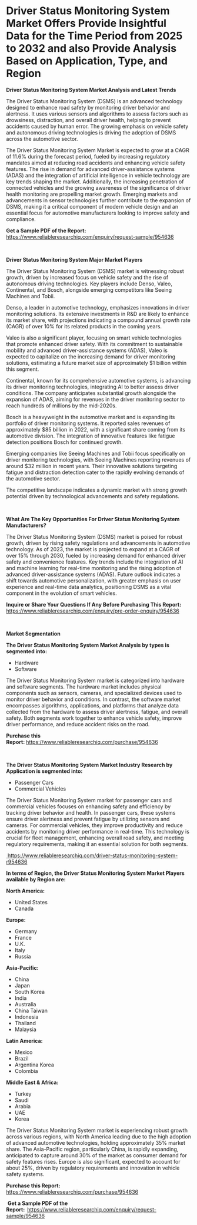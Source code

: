 <p><h1>Driver Status Monitoring System Market Offers Provide Insightful Data for the Time Period from 2025 to 2032 and also Provide Analysis Based on Application, Type, and Region</h1></p><p><strong>Driver Status Monitoring System Market Analysis and Latest Trends</strong></p>
<p><p>The Driver Status Monitoring System (DSMS) is an advanced technology designed to enhance road safety by monitoring driver behavior and alertness. It uses various sensors and algorithms to assess factors such as drowsiness, distraction, and overall driver health, helping to prevent accidents caused by human error. The growing emphasis on vehicle safety and autonomous driving technologies is driving the adoption of DSMS across the automotive sector.</p><p>The Driver Status Monitoring System Market is expected to grow at a CAGR of 11.6% during the forecast period, fueled by increasing regulatory mandates aimed at reducing road accidents and enhancing vehicle safety features. The rise in demand for advanced driver-assistance systems (ADAS) and the integration of artificial intelligence in vehicle technology are key trends shaping the market. Additionally, the increasing penetration of connected vehicles and the growing awareness of the significance of driver health monitoring are propelling market growth. Emerging markets and advancements in sensor technologies further contribute to the expansion of DSMS, making it a critical component of modern vehicle design and an essential focus for automotive manufacturers looking to improve safety and compliance.</p></p>
<p><strong>Get a Sample PDF of the Report:&nbsp;</strong> <a href="https://www.reliableresearchiq.com/enquiry/request-sample/954636?utm_campaign=2282&utm_medium=2&utm_source=Github&utm_content=ia&utm_term=18042025&utm_id=driver-status-monitoring-system">https://www.reliableresearchiq.com/enquiry/request-sample/954636</a></p>
<p>&nbsp;</p>
<p><strong>Driver Status Monitoring System Major Market Players</strong></p>
<p><p>The Driver Status Monitoring System (DSMS) market is witnessing robust growth, driven by increased focus on vehicle safety and the rise of autonomous driving technologies. Key players include Denso, Valeo, Continental, and Bosch, alongside emerging competitors like Seeing Machines and Tobii.</p><p>Denso, a leader in automotive technology, emphasizes innovations in driver monitoring solutions. Its extensive investments in R&D are likely to enhance its market share, with projections indicating a compound annual growth rate (CAGR) of over 10% for its related products in the coming years.</p><p>Valeo is also a significant player, focusing on smart vehicle technologies that promote enhanced driver safety. With its commitment to sustainable mobility and advanced driver-assistance systems (ADAS), Valeo is expected to capitalize on the increasing demand for driver monitoring solutions, estimating a future market size of approximately $1 billion within this segment.</p><p>Continental, known for its comprehensive automotive systems, is advancing its driver monitoring technologies, integrating AI to better assess driver conditions. The company anticipates substantial growth alongside the expansion of ADAS, aiming for revenues in the driver monitoring sector to reach hundreds of millions by the mid-2020s.</p><p>Bosch is a heavyweight in the automotive market and is expanding its portfolio of driver monitoring systems. It reported sales revenues of approximately $85 billion in 2022, with a significant share coming from its automotive division. The integration of innovative features like fatigue detection positions Bosch for continued growth.</p><p>Emerging companies like Seeing Machines and Tobii focus specifically on driver monitoring technologies, with Seeing Machines reporting revenues of around $32 million in recent years. Their innovative solutions targeting fatigue and distraction detection cater to the rapidly evolving demands of the automotive sector.</p><p>The competitive landscape indicates a dynamic market with strong growth potential driven by technological advancements and safety regulations.</p></p>
<p>&nbsp;</p>
<p><strong>What Are The Key Opportunities For Driver Status Monitoring System Manufacturers?</strong></p>
<p><p>The Driver Status Monitoring System (DSMS) market is poised for robust growth, driven by rising safety regulations and advancements in automotive technology. As of 2023, the market is projected to expand at a CAGR of over 15% through 2030, fueled by increasing demand for enhanced driver safety and convenience features. Key trends include the integration of AI and machine learning for real-time monitoring and the rising adoption of advanced driver-assistance systems (ADAS). Future outlook indicates a shift towards automotive personalization, with greater emphasis on user experience and real-time data analytics, positioning DSMS as a vital component in the evolution of smart vehicles.</p></p>
<p><strong>Inquire or Share Your Questions If Any Before Purchasing This Report:</strong> <a href="https://www.reliableresearchiq.com/enquiry/pre-order-enquiry/954636?utm_campaign=2282&utm_medium=2&utm_source=Github&utm_content=ia&utm_term=18042025&utm_id=driver-status-monitoring-system">https://www.reliableresearchiq.com/enquiry/pre-order-enquiry/954636</a></p>
<p>&nbsp;</p>
<p><strong>Market Segmentation</strong></p>
<p><strong>The Driver Status Monitoring System Market Analysis by types is segmented into:</strong></p>
<p><ul><li>Hardware</li><li>Software</li></ul></p>
<p><p>The Driver Status Monitoring System market is categorized into hardware and software segments. The hardware market includes physical components such as sensors, cameras, and specialized devices used to monitor driver behavior and conditions. In contrast, the software market encompasses algorithms, applications, and platforms that analyze data collected from the hardware to assess driver alertness, fatigue, and overall safety. Both segments work together to enhance vehicle safety, improve driver performance, and reduce accident risks on the road.</p></p>
<p><strong>Purchase this Report:&nbsp;</strong><a href="https://www.reliableresearchiq.com/purchase/954636?utm_campaign=2282&utm_medium=2&utm_source=Github&utm_content=ia&utm_term=18042025&utm_id=driver-status-monitoring-system">https://www.reliableresearchiq.com/purchase/954636</a></p>
<p>&nbsp;</p>
<p><strong>The Driver Status Monitoring System Market Industry Research by Application is segmented into:</strong></p>
<p><ul><li>Passenger Cars</li><li>Commercial Vehicles</li></ul></p>
<p><p>The Driver Status Monitoring System market for passenger cars and commercial vehicles focuses on enhancing safety and efficiency by tracking driver behavior and health. In passenger cars, these systems ensure driver alertness and prevent fatigue by utilizing sensors and cameras. For commercial vehicles, they improve productivity and reduce accidents by monitoring driver performance in real-time. This technology is crucial for fleet management, enhancing overall road safety, and meeting regulatory requirements, making it an essential solution for both segments.</p></p>
<p><a href="https://www.reliableresearchiq.com/driver-status-monitoring-system-r954636?utm_campaign=2282&utm_medium=2&utm_source=Github&utm_content=ia&utm_term=18042025&utm_id=driver-status-monitoring-system">&nbsp;https://www.reliableresearchiq.com/driver-status-monitoring-system-r954636</a></p>
<p><strong>In terms of Region, the Driver Status Monitoring System Market Players available by Region are:</strong></p>
<p>
    <p> <strong> North America: </strong>
        <ul>
            <li>United States</li>
            <li>Canada</li>
        </ul>
        </p> 
    <p> <strong> Europe: </strong>
        <ul>
            <li>Germany</li>
            <li>France</li>
            <li>U.K.</li>
            <li>Italy</li>
            <li>Russia</li>
        </ul>
        </p> 
    <p> <strong> Asia-Pacific: </strong>
        <ul>
            <li>China</li>
            <li>Japan</li>
            <li>South Korea</li>
            <li>India</li>
            <li>Australia</li>
            <li>China Taiwan</li>
            <li>Indonesia</li>
            <li>Thailand</li>
            <li>Malaysia</li>
        </ul>
        </p> 
    <p> <strong> Latin America: </strong>
        <ul>
            <li>Mexico</li>
            <li>Brazil</li>
            <li>Argentina Korea</li>
            <li>Colombia</li>
        </ul>
        </p> 
    <p> <strong> Middle East & Africa: </strong>
        <ul>
            <li>Turkey</li>
            <li>Saudi</li>
            <li>Arabia</li>
            <li>UAE</li>
            <li>Korea</li>
        </ul>
    </p>
    </p>
<p><p>The Driver Status Monitoring System market is experiencing robust growth across various regions, with North America leading due to the high adoption of advanced automotive technologies, holding approximately 35% market share. The Asia-Pacific region, particularly China, is rapidly expanding, anticipated to capture around 30% of the market as consumer demand for safety features rises. Europe is also significant, expected to account for about 25%, driven by regulatory requirements and innovation in vehicle safety systems.</p></p>
<p><strong>Purchase this Report: </strong><a href="https://www.reliableresearchiq.com/purchase/954636?utm_campaign=2282&utm_medium=2&utm_source=Github&utm_content=ia&utm_term=18042025&utm_id=driver-status-monitoring-system">https://www.reliableresearchiq.com/purchase/954636</a></p>
<p>&nbsp;<strong>Get a Sample PDF of the Report:&nbsp;&nbsp;</strong><a href="https://www.reliableresearchiq.com/enquiry/request-sample/954636?utm_campaign=2282&utm_medium=2&utm_source=Github&utm_content=ia&utm_term=18042025&utm_id=driver-status-monitoring-system">https://www.reliableresearchiq.com/enquiry/request-sample/954636</a></p>
<p><strong></strong></p>
<p><p></p><p></p><p></p></p>